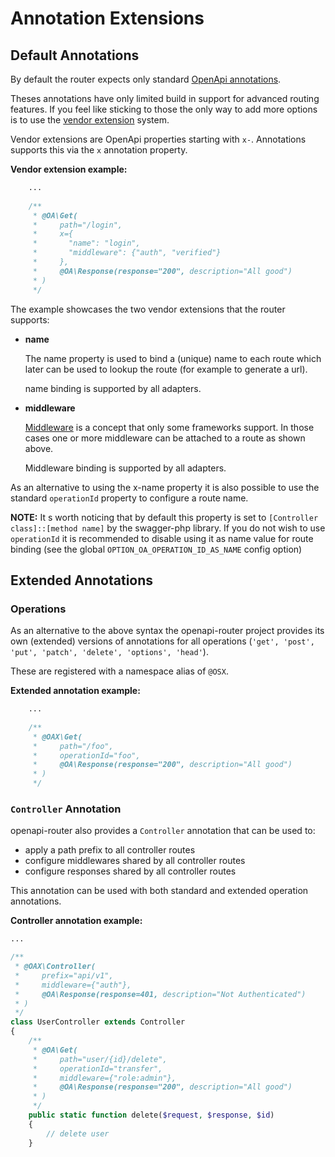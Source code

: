 # Annotation Extensions

## Default Annotations
By default the router expects only standard [OpenApi annotations](https://github.com/zircote/swagger-php/tree/master/src/Annotations).

Theses annotations have only limited build in support for advanced routing features. If you feel like
sticking to those the only way to add more options is to use the
[vendor extension](https://swagger.io/specification/#vendorExtensions) system.

Vendor extensions are OpenApi properties starting with `x-`. Annotations supports this via the `x` annotation property.

**Vendor extension example:**
```php
    ...
    
    /**
     * @OA\Get(
     *     path="/login",
     *     x={
     *       "name": "login",
     *       "middleware": {"auth", "verified"}
     *     },
     *     @OA\Response(response="200", description="All good")
     * )
     */
```     

The example showcases the two vendor extensions that the router supports:
* **name**
  
  The name property is used to bind a (unique) name to each route which later can be used to lookup
  the route (for example to generate a url).
  
  name binding is supported by all adapters.   

* **middleware**

  [Middleware](https://www.php-fig.org/psr/psr-15/) is a concept that only some frameworks support. In those cases
  one or more middleware can be attached to a route as shown above.
  
  Middleware binding is supported by all adapters.

As an alternative to using the x-name property it is also possible to use the standard `operationId` property to configure
a route name.

**NOTE:** It s worth noticing that by default this property is set to `[Controller class]::[method name]` by the swagger-php
library. If you do not wish to use `operationId` it is recommended to disable using it as name value for route binding
(see the global `OPTION_OA_OPERATION_ID_AS_NAME` config option)

## Extended Annotations
### Operations
As an alternative to the above syntax the openapi-router project provides its own (extended) versions of annotations for
all operations (`'get', 'post', 'put', 'patch', 'delete', 'options', 'head'`).

These are registered with a namespace alias of `@OSX`.

**Extended annotation example:**
```php
    ...
    
    /**
     * @OAX\Get(
     *     path="/foo",
     *     operationId="foo",
     *     @OA\Response(response="200", description="All good")
     * )
     */
```

### `Controller` Annotation
openapi-router also provides a `Controller` annotation that can be used to:
* apply a path prefix to all controller routes
* configure middlewares shared by all controller routes 
* configure responses shared by all controller routes

This annotation can be used with both standard and extended operation annotations.

**Controller annotation example:**
```php
...

/**
 * @OAX\Controller(
 *     prefix="api/v1",
 *     middleware={"auth"},
 *     @OA\Response(response=401, description="Not Authenticated")
 * )
 */
class UserController extends Controller
{
    /**
     * @OA\Get(
     *     path="user/{id}/delete",
     *     operationId="transfer",
     *     middleware={"role:admin"},
     *     @OA\Response(response="200", description="All good")
     * )
     */
    public static function delete($request, $response, $id)
    {
        // delete user
    }
```
